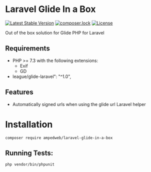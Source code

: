 Laravel Glide In a Box
============

[![Latest Stable Version](https://poser.pugx.org/ampedweb/laravel-glide-in-a-box/v)](//packagist.org/packages/ampedweb/laravel-glide-in-a-box)
[![composer.lock](https://poser.pugx.org/ampedweb/laravel-glide-in-a-box/composerlock)](//packagist.org/packages/ampedweb/laravel-glide-in-a-box)
[![License](https://poser.pugx.org/ampedweb/laravel-glide-in-a-box/license)](//packagist.org/packages/ampedweb/laravel-glide-in-a-box)

Out of the box solution for Glide PHP for Laravel

Requirements
------------

* PHP >= 7.3 with the following extensions:
  * Exif
  * GD
* league/glide-laravel": "^1.0",

Features
--------

* Automatically signed urls when using the glide url Laravel helper


Installation
============

    composer require ampedweb/laravel-glide-in-a-box
   

Running Tests:
--------

    php vendor/bin/phpunit


